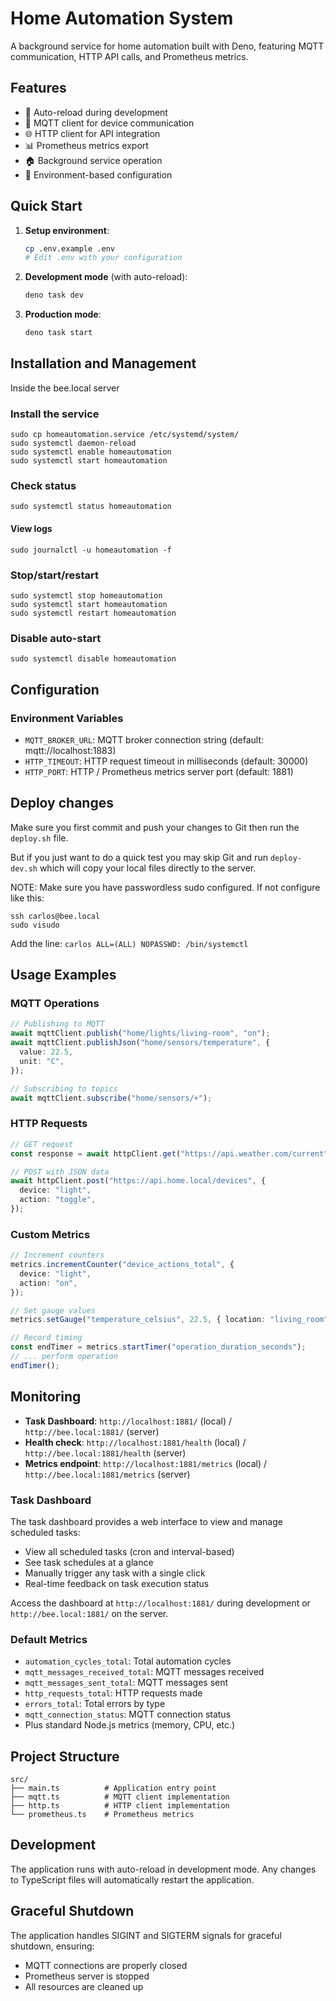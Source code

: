 # Home Automation System

A background service for home automation built with Deno, featuring MQTT communication, HTTP API calls, and Prometheus metrics.

## Features

- 🔄 Auto-reload during development
- 📡 MQTT client for device communication
- 🌐 HTTP client for API integration
- 📊 Prometheus metrics export
- 🏠 Background service operation
- 🔧 Environment-based configuration

## Quick Start

1. **Setup environment**:

   ```bash
   cp .env.example .env
   # Edit .env with your configuration
   ```

2. **Development mode** (with auto-reload):

   ```bash
   deno task dev
   ```

3. **Production mode**:
   ```bash
   deno task start
   ```

## Installation and Management

Inside the bee.local server

### Install the service

```
sudo cp homeautomation.service /etc/systemd/system/
sudo systemctl daemon-reload
sudo systemctl enable homeautomation
sudo systemctl start homeautomation
```

### Check status

```
sudo systemctl status homeautomation
```

#### View logs

```
sudo journalctl -u homeautomation -f
```

### Stop/start/restart

```
sudo systemctl stop homeautomation
sudo systemctl start homeautomation
sudo systemctl restart homeautomation
```

### Disable auto-start

```
sudo systemctl disable homeautomation
```

## Configuration

### Environment Variables

- `MQTT_BROKER_URL`: MQTT broker connection string (default: mqtt://localhost:1883)
- `HTTP_TIMEOUT`: HTTP request timeout in milliseconds (default: 30000)
- `HTTP_PORT`: HTTP / Prometheus metrics server port (default: 1881)

## Deploy changes

Make sure you first commit and push your changes to Git then run the `deploy.sh` file.

But if you just want to do a quick test you may skip Git and run `deploy-dev.sh` which will
copy your local files directly to the server.

NOTE: Make sure you have passwordless sudo configured. If not configure like this:

```
ssh carlos@bee.local
sudo visudo
```

Add the line: `carlos ALL=(ALL) NOPASSWD: /bin/systemctl`

## Usage Examples

### MQTT Operations

```typescript
// Publishing to MQTT
await mqttClient.publish("home/lights/living-room", "on");
await mqttClient.publishJson("home/sensors/temperature", {
  value: 22.5,
  unit: "C",
});

// Subscribing to topics
await mqttClient.subscribe("home/sensors/+");
```

### HTTP Requests

```typescript
// GET request
const response = await httpClient.get("https://api.weather.com/current");

// POST with JSON data
await httpClient.post("https://api.home.local/devices", {
  device: "light",
  action: "toggle",
});
```

### Custom Metrics

```typescript
// Increment counters
metrics.incrementCounter("device_actions_total", {
  device: "light",
  action: "on",
});

// Set gauge values
metrics.setGauge("temperature_celsius", 22.5, { location: "living_room" });

// Record timing
const endTimer = metrics.startTimer("operation_duration_seconds");
// ... perform operation
endTimer();
```

## Monitoring

- **Task Dashboard**: `http://localhost:1881/` (local) / `http://bee.local:1881/` (server)
- **Health check**: `http://localhost:1881/health` (local) / `http://bee.local:1881/health` (server)
- **Metrics endpoint**: `http://localhost:1881/metrics` (local) / `http://bee.local:1881/metrics` (server)

### Task Dashboard

The task dashboard provides a web interface to view and manage scheduled tasks:

- View all scheduled tasks (cron and interval-based)
- See task schedules at a glance
- Manually trigger any task with a single click
- Real-time feedback on task execution status

Access the dashboard at `http://localhost:1881/` during development or `http://bee.local:1881/` on the server.

### Default Metrics

- `automation_cycles_total`: Total automation cycles
- `mqtt_messages_received_total`: MQTT messages received
- `mqtt_messages_sent_total`: MQTT messages sent
- `http_requests_total`: HTTP requests made
- `errors_total`: Total errors by type
- `mqtt_connection_status`: MQTT connection status
- Plus standard Node.js metrics (memory, CPU, etc.)

## Project Structure

```
src/
├── main.ts          # Application entry point
├── mqtt.ts          # MQTT client implementation
├── http.ts          # HTTP client implementation
└── prometheus.ts    # Prometheus metrics
```

## Development

The application runs with auto-reload in development mode. Any changes to TypeScript files will automatically restart the application.

## Graceful Shutdown

The application handles SIGINT and SIGTERM signals for graceful shutdown, ensuring:

- MQTT connections are properly closed
- Prometheus server is stopped
- All resources are cleaned up
